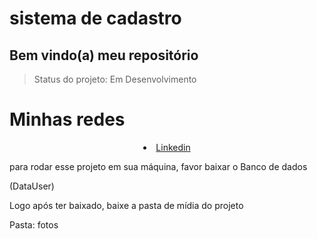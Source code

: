 <h1>sistema de cadastro</h1>

<h2>Bem vindo(a) meu repositório</h2>

>Status do projeto: Em Desenvolvimento
<div>
  <h1 style="text-align:left;">Minhas redes</h1>
  <li style="text-align:center;"><a href="https://www.linkedin.com/in/habacuque-gosch-de-oliveira-993b45264/">Linkedin</a></li>
</div>

para rodar esse projeto em sua máquina, favor baixar o Banco de dados

(DataUser)

Logo após ter baixado, baixe a pasta de mídia do projeto

Pasta: fotos
